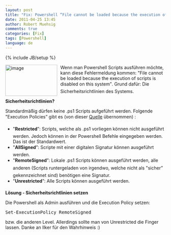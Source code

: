 ```yaml
---
layout: post
title: "Fix: Powershell “File cannot be loaded because the execution of scripts is disabled on this system”"
date: 2011-04-25 13:45
author: Robert Muehsig
comments: true
categories: [Fix]
tags: [Powershell]
language: de
---
```

{% include JB/setup %}
<p><a href="{{BASE_PATH}}/assets/wp-images-de/image1251.png"><img style="border-right-width: 0px; margin: 0px 10px 0px 0px; display: inline; border-top-width: 0px; border-bottom-width: 0px; border-left-width: 0px" title="image" border="0" alt="image" align="left" src="{{BASE_PATH}}/assets/wp-images-de/image_thumb431.png" width="163" height="98" /></a> </p>  <p>Wenn man Powershell Scripts ausführen möchte, kann diese Fehlermeldung kommen: "File cannot be loaded because the execution of scripts is disabled on this system”. Grund dafür: Die Sicherheitsrichtlinien des Systems.</p>  <p><strong>Sicherheitsrichtlinien?</strong></p>  <p>Standardmäßig dürfen keine .ps1 Scripts aufgeführt werden. Folgende "Execution Policies” gibt es (von dieser <a href="http://www.itexperience.net/2008/07/18/file-cannot-be-loaded-because-the-execution-of-scripts-is-disabled-on-this-system-error-in-powershell/">Quelle</a> übernommen) :</p>  <ul>   <li>"<strong>Restricted</strong>”: Scripts, welche als .ps1 vorliegen können nicht ausgeführt werden. Jedoch können in der Powershell Befehle eingegeben werden. Das ist der Standardwert. </li>    <li>"<strong>AllSigned</strong>”: Scripte mit einer digitalen Signatur können ausgeführt werden. </li>    <li>"<strong>RemoteSigned</strong>”: Lokale .ps1 Scripts können ausgeführt werden, alle anderen (Scripts runtergeladen von irgendwo, welche nicht als "sicher” gekennzeichnet sind) benötigen eine Signatur. </li>    <li>"<strong>Unrestricted</strong>”: Alle Scripts können ausgeführt werden. </li> </ul>  <p><strong>Lösung - Sicherheitsrichtlinien setzen</strong></p>  <p>Die Powershell als Admin ausführen und die Execution Policy setzen:</p>  <div style="padding-bottom: 0px; margin: 0px; padding-left: 0px; padding-right: 0px; display: inline; float: none; padding-top: 0px" id="scid:812469c5-0cb0-4c63-8c15-c81123a09de7:87e0ab39-2b1d-4b8f-b89e-a2ca9872d0d3" class="wlWriterEditableSmartContent"><pre name="code" class="c#">Set-ExecutionPolicy RemoteSigned</pre></div>

<p>bzw. die anderen Level. Allerdings sollte man von Unrestricted die Finger lassen. Danke an Ilker für den Wahrhinweis :)</p>
